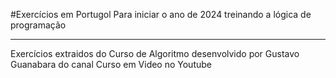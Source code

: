 #Exercícios em Portugol
Para iniciar o ano de 2024 treinando a lógica de programação
<hr>
Exercícios extraidos do Curso de Algoritmo desenvolvido por Gustavo Guanabara do canal Curso em Video no Youtube
